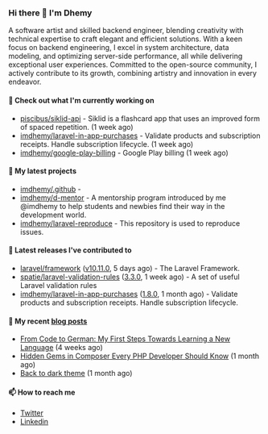 ### Hi there 👋 I'm Dhemy

A software artist and skilled backend engineer, blending creativity with technical expertise to craft elegant and efficient solutions. With a keen focus on backend engineering, I excel in system architecture, data modeling, and optimizing server-side performance, all while delivering exceptional user experiences. Committed to the open-source community, I actively contribute to its growth, combining artistry and innovation in every endeavor.

#### 👷 Check out what I'm currently working on

- [piscibus/siklid-api](https://github.com/piscibus/siklid-api) - Siklid is a flashcard app that uses an improved form of spaced repetition.  (1 week ago)
- [imdhemy/laravel-in-app-purchases](https://github.com/imdhemy/laravel-in-app-purchases) - Validate products and subscription receipts. Handle subscription lifecycle. (1 week ago)
- [imdhemy/google-play-billing](https://github.com/imdhemy/google-play-billing) - Google Play billing (1 week ago)

#### 🌱 My latest projects

- [imdhemy/.github](https://github.com/imdhemy/.github) - 
- [imdhemy/d-mentor](https://github.com/imdhemy/d-mentor) - A mentorship program introduced by me @imdhemy to help students and newbies find their way in the development world.
- [imdhemy/laravel-reproduce](https://github.com/imdhemy/laravel-reproduce) - This repository is used to reproduce issues.

#### 🔭 Latest releases I've contributed to

- [laravel/framework](https://github.com/laravel/framework) ([v10.11.0](https://github.com/laravel/framework/releases/tag/v10.11.0), 5 days ago) - The Laravel Framework.
- [spatie/laravel-validation-rules](https://github.com/spatie/laravel-validation-rules) ([3.3.0](https://github.com/spatie/laravel-validation-rules/releases/tag/3.3.0), 1 week ago) - A set of useful Laravel validation rules
- [imdhemy/laravel-in-app-purchases](https://github.com/imdhemy/laravel-in-app-purchases) ([1.8.0](https://github.com/imdhemy/laravel-in-app-purchases/releases/tag/1.8.0), 1 month ago) - Validate products and subscription receipts. Handle subscription lifecycle.

#### 📜 My recent [blog posts](https://imdhemy.com/)

- [From Code to German: My First Steps Towards Learning a New Language](https://imdhemy.com/blog/germany/from-code-to-german.html) (4 weeks ago)
- [Hidden Gems in Composer Every PHP Developer Should Know](https://imdhemy.com/blog/php/hidden-gems-in-composer.html) (1 month ago)
- [Back to dark theme](https://imdhemy.com/blog/generic/back-to-dark-theme.html) (1 month ago)

#### 📫 How to reach me

- [Twitter](https://twitter.com/imdhemy)
- [Linkedin](https://linkedin.com/in/imdhemy)
